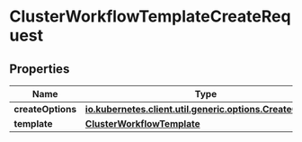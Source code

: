 

# ClusterWorkflowTemplateCreateRequest

## Properties

Name | Type | Description | Notes
------------ | ------------- | ------------- | -------------
**createOptions** | [**io.kubernetes.client.util.generic.options.CreateOptions**](io.kubernetes.client.util.generic.options.CreateOptions.md) |  |  [optional]
**template** | [**ClusterWorkflowTemplate**](ClusterWorkflowTemplate.md) |  |  [optional]



